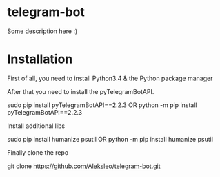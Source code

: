 # telegram-bot

Some description here :)

# Installation

First of all, you need to install Python3.4 & the Python package manager

After that you need to install the pyTelegramBotAPI.

sudo pip install pyTelegramBotAPI==2.2.3
OR
python -m pip install pyTelegramBotAPI==2.2.3

Install additional libs

sudo pip install humanize psutil
OR
python -m pip install humanize psutil

Finally clone the repo

git clone https://github.com/Aleksleo/telegram-bot.git
